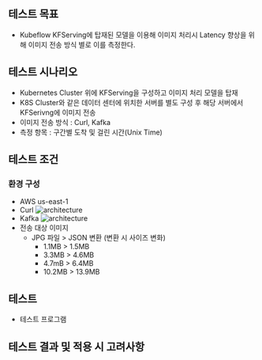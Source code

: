 ## 테스트 목표
* Kubeflow KFServing에 탑재된 모델을 이용해 이미지 처리시 Latency 향상을 위해 이미지 전송 방식 별로 이를 측정한다.  

## 테스트 시나리오
* Kubernetes Cluster 위에 KFServing을 구성하고 이미지 처리 모델을 탑재
* K8S Cluster와 같은 데이터 센터에 위치한 서버를 별도 구성 후 해당 서버에서 KFSerivng에 이미지 전송
* 이미지 전송 방식 : Curl, Kafka
* 측정 항목 : 구간별 도착 및 걸린 시간(Unix Time)
## 테스트 조건
### 환경 구성
* AWS us-east-1
* Curl ![architecture](https://github.com/mokpolar/kubeflow/tree/master/eks/samples/kafka/images/arch2.png)
* Kafka ![architecture](https://github.com/mokpolar/kubeflow/tree/master/eks/samples/kafka/images/arch1.png)
* 전송 대상 이미지
    * JPG 파일 > JSON 변환 (변환 시 사이즈 변화)
        * 1.1MB > 1.5MB
        * 3.3MB > 4.6MB
        * 4.7mB > 6.4MB
        * 10.2MB > 13.9MB

## 테스트

* 테스트 프로그램

## 테스트 결과 및 적용 시 고려사항

